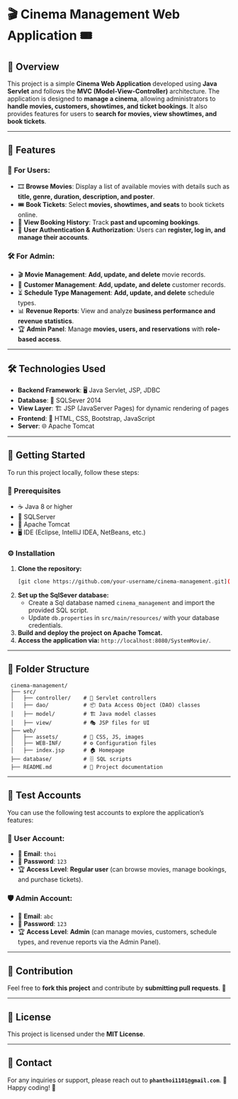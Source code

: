 # 🎬 **Cinema Management Web Application** 🎟️

## 🌟 Overview
This project is a simple **Cinema Web Application** developed using **Java Servlet** and follows the **MVC (Model-View-Controller)** architecture. The application is designed to **manage a cinema**, allowing administrators to **handle movies, customers, showtimes, and ticket bookings**. It also provides features for users to **search for movies, view showtimes, and book tickets**.

---

## 🚀 Features
### 🎥 **For Users:**
- 🎞️ **Browse Movies**: Display a list of available movies with details such as **title, genre, duration, description, and poster**.
- 🎟️ **Book Tickets**: Select **movies, showtimes, and seats** to book tickets online.
- 📜 **View Booking History**: Track **past and upcoming bookings**.
- 🔐 **User Authentication & Authorization**: Users can **register, log in, and manage their accounts**.

### 🛠️ **For Admin:**
- 🎬 **Movie Management**: **Add, update, and delete** movie records.
- 👥 **Customer Management**: **Add, update, and delete** customer records.
- ⏳ **Schedule Type Management**: **Add, update, and delete** schedule types.
- 📊 **Revenue Reports**: View and analyze **business performance and revenue statistics**.
- 🏆 **Admin Panel**: Manage **movies, users, and reservations** with **role-based access**.

---

## 🛠️ Technologies Used
- **Backend Framework**: 🖥️ Java Servlet, JSP, JDBC
- **Database**: 💾 SQLSever 2014
- **View Layer**: 🏗️ JSP (JavaServer Pages) for dynamic rendering of pages
- **Frontend**: 🎨 HTML, CSS, Bootstrap, JavaScript
- **Server**: 🌐 Apache Tomcat

---

## 🏁 Getting Started
To run this project locally, follow these steps:

### 📌 Prerequisites
- ☕ Java 8 or higher
- 💾 SQLServer
- 🚀 Apache Tomcat
- 🖥️ IDE (Eclipse, IntelliJ IDEA, NetBeans, etc.)

### ⚙️ Installation
1. **Clone the repository:**
   ```bash
   [git clone https://github.com/your-username/cinema-management.git](https://github.com/phanthoi1101/SystemMovie.git)
   ```
2. **Set up the SqlSever database:**
   - Create a Sql database named `cinema_management` and import the provided SQL script.
   - Update `db.properties` in `src/main/resources/` with your database credentials.
3. **Build and deploy the project on Apache Tomcat.**
4. **Access the application via:** `http://localhost:8080/SystemMovie/`.

---

## 📂 Folder Structure
```
 cinema-management/
 ├── src/
 │   ├── controller/    # 🎯 Servlet controllers
 │   ├── dao/           # 📦 Data Access Object (DAO) classes
 │   ├── model/         # 🏗️ Java model classes
 │   ├── view/          # 🎭 JSP files for UI
 ├── web/
 │   ├── assets/        # 🎨 CSS, JS, images
 │   ├── WEB-INF/       # ⚙️ Configuration files
 │   ├── index.jsp      # 🏠 Homepage
 ├── database/          # 🗄️ SQL scripts
 ├── README.md          # 📜 Project documentation
```

---

## 🔑 Test Accounts
You can use the following test accounts to explore the application’s features:

### 👤 **User Account:**
- 📧 **Email**: `thoi`
- 🔑 **Password**: `123`
- 🏆 **Access Level**: **Regular user** (can browse movies, manage bookings, and purchase tickets).

### 🛡️ **Admin Account:**
- 📧 **Email**: `abc`
- 🔑 **Password**: `123`
- 🏆 **Access Level**: **Admin** (can manage movies, customers, schedule types, and revenue reports via the Admin Panel).

---

## 🤝 Contribution
Feel free to **fork this project** and contribute by **submitting pull requests**. 🚀

---

## 📜 License
This project is licensed under the **MIT License**.

---

## 📩 Contact
For any inquiries or support, please reach out to **`phanthoi1101@gmail.com`**. 💌 Happy coding! 🎉


